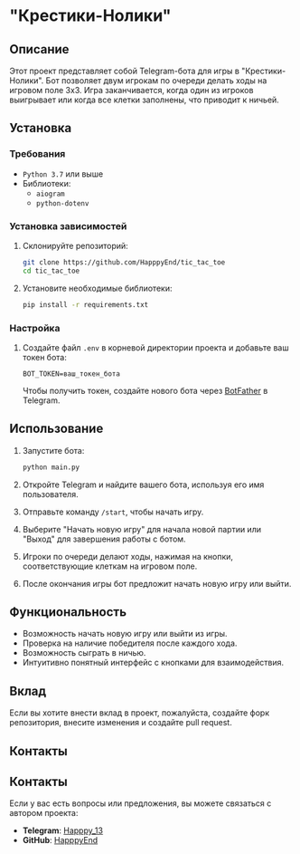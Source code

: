 # "Крестики-Нолики"

## Описание

Этот проект представляет собой Telegram-бота для игры в "Крестики-Нолики".
Бот позволяет двум игрокам по очереди делать ходы на игровом поле 3x3. Игра заканчивается, когда один из игроков выигрывает или когда все клетки заполнены, что приводит к ничьей.

## Установка

### Требования

- `Python 3.7` или выше
- Библиотеки:
  - `aiogram`
  - `python-dotenv`

### Установка зависимостей

1. Склонируйте репозиторий:

   ```bash
   git clone https://github.com/HapppyEnd/tic_tac_toe
   cd tic_tac_toe
   ```

2. Установите необходимые библиотеки:

   ```bash
   pip install -r requirements.txt
   ```

### Настройка

1. Создайте файл `.env` в корневой директории проекта и добавьте ваш токен бота:

   ```
   BOT_TOKEN=ваш_токен_бота
   ```

   Чтобы получить токен, создайте нового бота через [BotFather](https://t.me/botfather) в Telegram.

## Использование

1. Запустите бота:

   ```bash
   python main.py
   ```

2. Откройте Telegram и найдите вашего бота, используя его имя пользователя.
3. Отправьте команду `/start`, чтобы начать игру.
4. Выберите "Начать новую игру" для начала новой партии или "Выход" для завершения работы с ботом.
5. Игроки по очереди делают ходы, нажимая на кнопки, соответствующие клеткам на игровом поле.
6. После окончания игры бот предложит начать новую игру или выйти.

## Функциональность

- Возможность начать новую игру или выйти из игры.
- Проверка на наличие победителя после каждого хода.
- Возможность сыграть в ничью.
- Интуитивно понятный интерфейс с кнопками для взаимодействия.

## Вклад

Если вы хотите внести вклад в проект, пожалуйста, создайте форк репозитория, внесите изменения и создайте pull request.

## Контакты

## Контакты

Если у вас есть вопросы или предложения, вы можете связаться с автором проекта:

- **Telegram**: [Happpy_13](https://t.me/Happpy_13)
- **GitHub**: [HapppyEnd](https://github.com/HapppyEnd)


